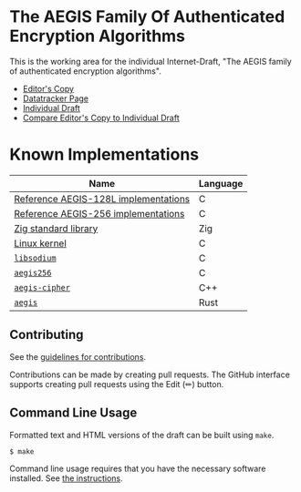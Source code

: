 # The AEGIS Family Of Authenticated Encryption Algorithms

This is the working area for the individual Internet-Draft, "The AEGIS family of authenticated encryption algorithms".

* [Editor's Copy](https://jedisct1.github.io/draft-aegis-aead/#go.draft-denis-aegis-aead.html)
* [Datatracker Page](https://datatracker.ietf.org/doc/draft-denis-aegis-aead)
* [Individual Draft](https://datatracker.ietf.org/doc/html/draft-denis-aegis-aead)
* [Compare Editor's Copy to Individual Draft](https://jedisct1.github.io/draft-aegis-aead/#go.draft-denis-aegis-aead.diff)


# Known Implementations

| Name                                                                                                           | Language |
| -------------------------------------------------------------------------------------------------------------- | -------- |
| [Reference AEGIS-128L implementations](https://github.com/jedisct1/supercop/tree/master/crypto_aead/aegis128l) | C        |
| [Reference AEGIS-256 implementations](https://github.com/jedisct1/supercop/tree/master/crypto_aead/aegis256)   | C        |
| [Zig standard library](https://github.com/ziglang/zig/blob/master/lib/std/crypto/aegis.zig)                    | Zig      |
| [Linux kernel](https://cregit.linuxsources.org/code/5.0/arch/x86/crypto/aegis128l-aesni-glue.c.html)           | C        |
| [`libsodium`](https://libsodium.org)                                                                           | C        |
| [`aegis256`](https://github.com/angt/aegis256)                                                                 | C        |
| [`aegis-cipher`](https://github.com/google/aegis_cipher)                                                       | C++      |
| [`aegis`](https://crates.io/crates/aegis)                                                                      | Rust     |


## Contributing

See the
[guidelines for contributions](https://github.com/jedisct1/draft-aegis-aead/blob/main/CONTRIBUTING.md).

Contributions can be made by creating pull requests.
The GitHub interface supports creating pull requests using the Edit (✏) button.


## Command Line Usage

Formatted text and HTML versions of the draft can be built using `make`.

```sh
$ make
```

Command line usage requires that you have the necessary software installed.  See
[the instructions](https://github.com/martinthomson/i-d-template/blob/main/doc/SETUP.md).

